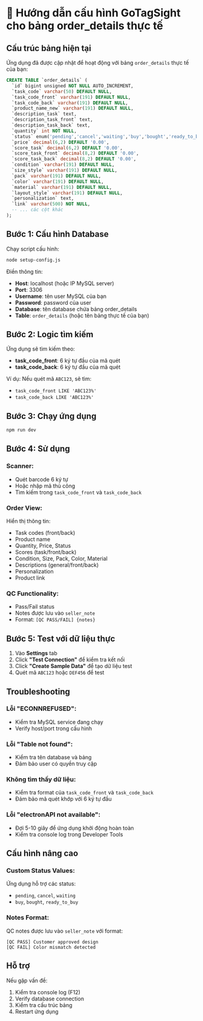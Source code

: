 # 🔧 Hướng dẫn cấu hình GoTagSight cho bảng order_details thực tế

## Cấu trúc bảng hiện tại
Ứng dụng đã được cập nhật để hoạt động với bảng `order_details` thực tế của bạn:

```sql
CREATE TABLE `order_details` (
  `id` bigint unsigned NOT NULL AUTO_INCREMENT,
  `task_code` varchar(50) DEFAULT NULL,
  `task_code_front` varchar(191) DEFAULT NULL,
  `task_code_back` varchar(191) DEFAULT NULL,
  `product_name_new` varchar(191) DEFAULT NULL,
  `description_task` text,
  `description_task_front` text,
  `description_task_back` text,
  `quantity` int NOT NULL,
  `status` enum('pending','cancel','waiting','buy','bought','ready_to_buy') DEFAULT 'waiting',
  `price` decimal(6,2) DEFAULT '0.00',
  `score_task` decimal(6,2) DEFAULT '0.00',
  `score_task_front` decimal(8,2) DEFAULT '0.00',
  `score_task_back` decimal(8,2) DEFAULT '0.00',
  `condition` varchar(191) DEFAULT NULL,
  `size_style` varchar(191) DEFAULT NULL,
  `pack` varchar(191) DEFAULT NULL,
  `color` varchar(191) DEFAULT NULL,
  `material` varchar(191) DEFAULT NULL,
  `layout_style` varchar(191) DEFAULT NULL,
  `personalization` text,
  `link` varchar(500) NOT NULL,
  -- ... các cột khác
);
```

## Bước 1: Cấu hình Database

Chạy script cấu hình:
```bash
node setup-config.js
```

Điền thông tin:
- **Host**: localhost (hoặc IP MySQL server)
- **Port**: 3306
- **Username**: tên user MySQL của bạn
- **Password**: password của user
- **Database**: tên database chứa bảng order_details
- **Table**: `order_details` (hoặc tên bảng thực tế của bạn)

## Bước 2: Logic tìm kiếm

Ứng dụng sẽ tìm kiếm theo:
- **task_code_front**: 6 ký tự đầu của mã quét
- **task_code_back**: 6 ký tự đầu của mã quét

Ví dụ: Nếu quét mã `ABC123`, sẽ tìm:
- `task_code_front LIKE 'ABC123%'`
- `task_code_back LIKE 'ABC123%'`

## Bước 3: Chạy ứng dụng

```bash
npm run dev
```

## Bước 4: Sử dụng

### Scanner:
- Quét barcode 6 ký tự
- Hoặc nhập mã thủ công
- Tìm kiếm trong `task_code_front` và `task_code_back`

### Order View:
Hiển thị thông tin:
- Task codes (front/back)
- Product name
- Quantity, Price, Status
- Scores (task/front/back)
- Condition, Size, Pack, Color, Material
- Descriptions (general/front/back)
- Personalization
- Product link

### QC Functionality:
- Pass/Fail status
- Notes được lưu vào `seller_note`
- Format: `[QC PASS/FAIL] {notes}`

## Bước 5: Test với dữ liệu thực

1. Vào **Settings** tab
2. Click **"Test Connection"** để kiểm tra kết nối
3. Click **"Create Sample Data"** để tạo dữ liệu test
4. Quét mã `ABC123` hoặc `DEF456` để test

## Troubleshooting

### Lỗi "ECONNREFUSED":
- Kiểm tra MySQL service đang chạy
- Verify host/port trong cấu hình

### Lỗi "Table not found":
- Kiểm tra tên database và bảng
- Đảm bảo user có quyền truy cập

### Không tìm thấy dữ liệu:
- Kiểm tra format của `task_code_front` và `task_code_back`
- Đảm bảo mã quét khớp với 6 ký tự đầu

### Lỗi "electronAPI not available":
- Đợi 5-10 giây để ứng dụng khởi động hoàn toàn
- Kiểm tra console log trong Developer Tools

## Cấu hình nâng cao

### Custom Status Values:
Ứng dụng hỗ trợ các status:
- `pending`, `cancel`, `waiting`
- `buy`, `bought`, `ready_to_buy`

### Notes Format:
QC notes được lưu vào `seller_note` với format:
```
[QC PASS] Customer approved design
[QC FAIL] Color mismatch detected
```

## Hỗ trợ

Nếu gặp vấn đề:
1. Kiểm tra console log (F12)
2. Verify database connection
3. Kiểm tra cấu trúc bảng
4. Restart ứng dụng 